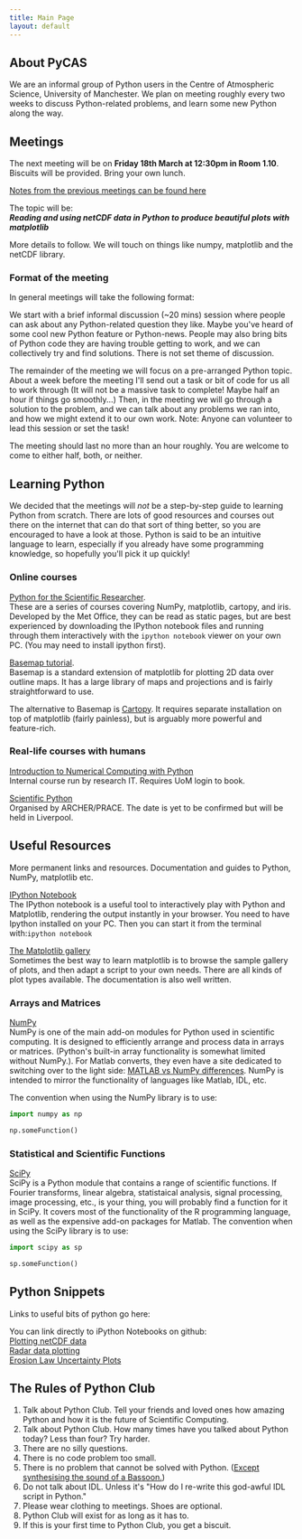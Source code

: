 ```yaml
---
title: Main Page
layout: default
---
```


## About PyCAS

We are an informal group of Python users in the Centre of Atmospheric Science, University of Manchester. We plan on meeting roughly every two weeks to discuss Python-related problems, and learn some new Python along the way.

## Meetings

The next meeting will be on **Friday 18th March at 12:30pm in Room 1.10**. Biscuits will be provided. Bring your own lunch.

[Notes from the previous meetings can be found here](http://atmoscoders.github.io)

The topic will be:<br>
***Reading and using netCDF data in Python to produce beautiful plots with matplotlib*** 

More details to follow. We will touch on things like numpy, matplotlib and the netCDF library.

### Format of the meeting
In general meetings will take the following format:

We start with a brief informal discussion (~20 mins) session where people can ask about any Python-related question they like. Maybe you've heard of some cool new Python feature or Python-news. People may also bring bits of Python code they are having trouble getting to work, and we can collectively try and find solutions. There is not set theme of discussion.

The remainder of the meeting we will focus on a pre-arranged Python topic. About a week before the meeting I'll send out a task or bit of code for us all to work through (It will not be a massive task to complete! Maybe half an hour if things go smoothly...) Then, in the meeting we will go through a solution to the problem, and we can talk about any problems we ran into, and how we might extend it to our own work. Note: Anyone can volunteer to lead this session or set the task!

The meeting should last no more than an hour roughly. You are welcome to come to either half, both, or neither.

## Learning Python
We decided that the meetings will *not* be a step-by-step guide to learning Python from scratch. There are lots of good resources and courses out there on the internet that can do that sort of thing better, so you are encouraged to have a look at those. Python is said to be an intuitive language to learn, especially if you already have some programming knowledge, so hopefully you'll pick it up quickly!

### Online courses

[Python for the Scientific Researcher](http://atmoscoders.github.io/courses).<br>
These are a series of courses covering NumPy, matplotlib, cartopy, and iris. Developed by the Met Office, they can be read as static pages, but are best experienced by downloading the IPython notebook files and running through them interactively with the `ipython notebook` viewer on your own PC. (You may need to install ipython first).

[Basemap tutorial](https://basemaptutorial.readthedocs.org/en/latest/index.html).<br>
Basemap is a standard extension of matplotlib for plotting 2D data over outline maps. It has a large library of maps and projections and is fairly straightforward to use. 

The alternative to Basemap is [Cartopy](http://scitools.org.uk/cartopy/index.html). It requires separate installation on top of matplotlib (fairly painless), but is arguably more powerful and feature-rich.

### Real-life courses with humans

[Introduction to Numerical Computing with Python](https://app.manchester.ac.uk/training/profile.aspx?unitid=5299&parentId=83&returnId=83&returntxt=Return+To+Calendar&returnQs=%3forg%3d0%26view%3d1%26sdate%3d01%2f03%2f2016) <br>
Internal course run by research IT. Requires UoM login to book.

[Scientific Python](https://www.archer.ac.uk/training/)<br>
Organised by ARCHER/PRACE. The date is yet to be confirmed but will be held in Liverpool.<br> 



## Useful Resources

More permanent links and resources. Documentation and guides to Python, NumPy, matplotlib etc.

[IPython Notebook](http://ipython.org/notebook.html)<br>
The IPython notebook is a useful tool to interactively play with Python and Matplotlib, rendering the output instantly in your browser. You need to have Ipython installed on your PC. Then you can start it from the terminal with:`ipython notebook`

[The Matplotlib gallery](http://matplotlib.org/gallery.html)<br>
Sometimes the best way to learn matplotlib is to browse the sample gallery of plots, and then adapt a script to your own needs. There are all kinds of plot types available. The documentation is also well written.

### Arrays and Matrices
[NumPy](http://numpy.org/)<br>
NumPy is one of the main add-on modules for Python used in scientific computing. It is designed to efficiently arrange and process data in arrays or matrices. (Python's built-in array functionality is somewhat limited without NumPy.). For Matlab converts, they even have a site dedicated to switching over to the light side: [MATLAB vs NumPy differences](https://docs.scipy.org/doc/numpy-dev/user/numpy-for-matlab-users.html). NumPy is intended to mirror the functionality of languages like Matlab, IDL, etc. 

The convention when using the NumPy library is to use:

```python
import numpy as np

np.someFunction()
```

### Statistical and Scientific Functions
[SciPy](http://docs.scipy.org/doc/scipy/reference/)<br>
SciPy is a Python module that contains a range of scientific functions. If Fourier transforms, linear algebra, statistaical analysis, signal processing, image processing, etc., is your thing, you will probably find a function for it in SciPy. It covers most of the functionality of the R programming language, as well as the expensive add-on packages for Matlab. 
The convention when using the SciPy library is to use: 

```python
import scipy as sp

sp.someFunction()
```


## Python Snippets

Links to useful bits of python go here:

You can link directly to iPython Notebooks on github:<br>
[Plotting netCDF data](https://nbviewer.jupyter.org/github/AtmosCoders/PyCAS/blob/gh-pages/netCDF_example1.ipynb)<br>
[Radar data plotting](https://nbviewer.jupyter.org/github/AtmosCoders/PyCAS/blob/gh-pages/Radar_data_plot.ipynb) <br>
[Erosion Law Uncertainty Plots](https://nbviewer.jupyter.org/github/decvalts/PyCAS/blob/gh-pages/ErosionLawUncertainty.ipynb) 

## The Rules of Python Club

1. Talk about Python Club. Tell your friends and loved ones how amazing Python and how it is the future of Scientific Computing.
2. Talk about Python Club. How many times have you talked about Python today? Less than four? Try harder.
3. There are no silly questions.
4. There is no code problem too small.
5. There is no problem that cannot be solved with Python. ([Except synthesising the sound of a Bassoon.](https://www.youtube.com/watch?v=z2myFLUDB74))
5. Do not talk about IDL. Unless it's "How do I re-write this god-awful IDL script in Python."
6. Please wear clothing to meetings. Shoes are optional.
7. Python Club will exist for as long as it has to.
8. If this is your first time to Python Club, you get a biscuit. 


